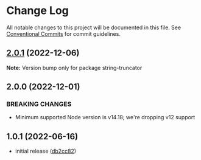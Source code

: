 # Change Log

All notable changes to this project will be documented in this file.
See [Conventional Commits](https://conventionalcommits.org) for commit guidelines.

## [2.0.1](https://github.com/codsen/codsen/compare/string-truncator@2.0.0...string-truncator@2.0.1) (2022-12-06)

**Note:** Version bump only for package string-truncator

## 2.0.0 (2022-12-01)

### BREAKING CHANGES

- Minimum supported Node version is v14.18; we're dropping v12 support

## 1.0.1 (2022-06-16)

- initial release ([db2cc82](https://github.com/codsen/codsen/commit/db2cc82df92a4700e48dc95dd025393acb0ab673))
